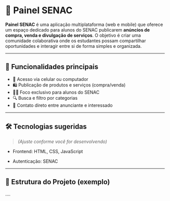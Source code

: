 
# 📢 Painel SENAC

**Painel SENAC** é uma aplicação multiplataforma (web e mobile) que oferece um espaço dedicado para alunos do SENAC publicarem **anúncios de compra, venda e divulgação de serviços**. O objetivo é criar uma comunidade colaborativa onde os estudantes possam compartilhar oportunidades e interagir entre si de forma simples e organizada.

---

## 🚀 Funcionalidades principais

- 📱 Acesso via celular ou computador
- 🛍️ Publicação de produtos e serviços (compra/venda)
- 🧑‍🎓 Foco exclusivo para alunos do SENAC
- 🔍 Busca e filtro por categorias
- 💬 Contato direto entre anunciante e interessado

---

## 🛠️ Tecnologias sugeridas

> *(Ajuste conforme você for desenvolvendo)*

- Frontend: HTML, CSS, JavaScript 

- Autenticação:  SENAC 

---

## 📂 Estrutura do Projeto (exemplo)
....



